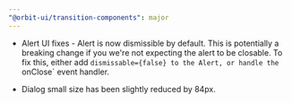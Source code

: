 ```yaml
---
"@orbit-ui/transition-components": major
---
```


- Alert UI fixes - Alert is now dismissible by default. This is potentially a breaking change if you we're not expecting the alert to be closable. To fix this, either add `dismissable={false} to the Alert, or handle the `onClose` event handler.

- Dialog small size has been slightly reduced by 84px.

